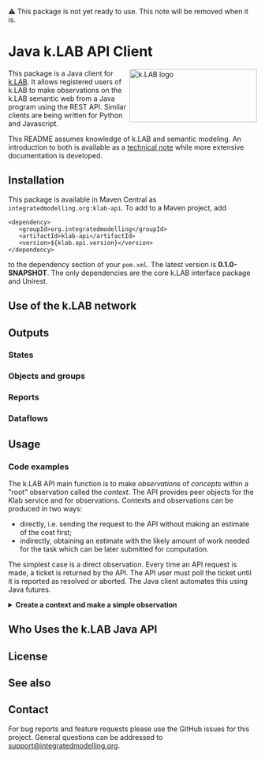 :warning: This package is not yet ready to use. This note will be removed when it is.

# Java k.LAB API Client

<img src="https://docs.integratedmodelling.org/klab/_images/KLAB_LOGO.png" align="right"
     alt="k.LAB logo" width="258" height="108">

This package is a Java client for [k.LAB](https://github.com/integratedmodelling/klab). It allows registered users of k.LAB to make
observations on the k.LAB semantic web from a Java program using the REST API. Similar clients are being written for Python and Javascript.

This README assumes knowledge of k.LAB and semantic modeling. An introduction to both is available as a [technical note](https://docs.integratedmodelling.org/technote/index.html) while more extensive documentation is developed.

## Installation 

This package is available in Maven Central as `integratedmodelling.org:klab-api`. To add to a Maven project, add

```maven
<dependency>
   <groupId>org.integratedmodelling</groupId>
   <artifactId>klab-api</artifactId>
   <version>${klab.api.version}</version>
</dependency>
```
to the dependency section of your `pom.xml`. The latest version is **0.1.0-SNAPSHOT**. The only dependencies are the core k.LAB
interface package and Unirest.

## Use of the k.LAB network

## Outputs

### States

### Objects and groups

### Reports

### Dataflows

## Usage

### Code examples

The k.LAB API main function is to make _observations_ of _concepts_ within a "root" observation 
called the _context_. The API provides peer objects for the Klab service and for observations.
Contexts and observations can be produced in two ways:

* directly, i.e. sending the request to the API without making an estimate of the cost first;
* indirectly, obtaining an estimate with the likely amount of work needed for the task which can 
  be later submitted for computation.
  
The simplest case is a direct observation. Every time an API request is made, a ticket is returned by
the API. The API user must poll the ticket until it is reported as resolved or aborted. The Java 
client automates this using Java futures.  

<details><summary><b>Create a context and make a simple observation</b></summary>

```java
// connect to the server at the passed URL. Calling create() without parameters will
// connect to a local engine, which must be active.
Klab klab = Klab.create("https://my.klab.engine.com", "myusername", "mypassword");

// a Context extends Observation with methods that enable making observations in it and
// querying them
Context context = klab
		.submit(
			Observable.create("earth:Region"), 
			Geometry.builder().grid(ruaha, "1 km").years(2010).build())
		// submit() returns a task; calling get() on it blocks until the observation is made
		.get();

// remote failure will result in exceptions thrown by get(), so if we get here we have a valid context
Observation elevation = context.submit(new Observable("geography:Elevation")).get();

// in the passed context, the observation of elevation should be between 270 and 2800 m
assert Range.create(0, 3000).contains(elevation.getDataRange());

/*
 * ensure the context has been updated with the new observation
 */
assert context.getObservation("elevation") instanceof Observation;
```
</details>

## Who Uses the k.LAB Java API

## License

## See also

## Contact

For bug reports and feature requests please use the GitHub issues for this project. General questions can be addressed to support@integratedmodelling.org.
